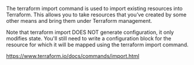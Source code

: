 The terraform import command is used to import existing resources into Terraform. This allows you to take resources that you’ve created by some other means and bring them under Terraform management.

Note that terraform import DOES NOT generate configuration, it only modifies state. You'll still need to write a configuration block for the resource for which it will be mapped using the terraform import command.

https://www.terraform.io/docs/commands/import.html